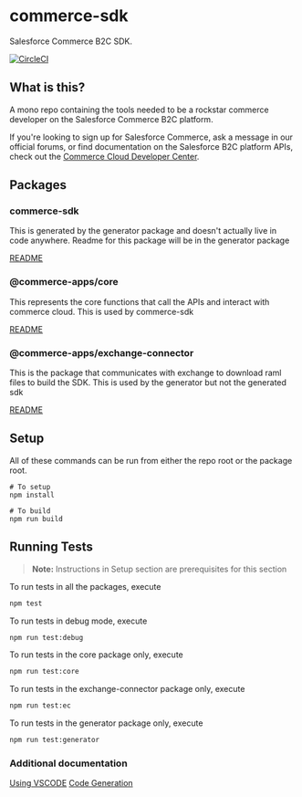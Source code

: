 # commerce-sdk

Salesforce Commerce B2C SDK.

[![CircleCI][circleci-image]][circleci-url]

## What is this?

A mono repo containing the tools needed to be a rockstar commerce developer on the Salesforce Commerce B2C platform.

If you're looking to sign up for Salesforce Commerce, ask a message in our official forums, or find documentation on the Salesforce B2C platform APIs, check out the [Commerce Cloud Developer Center](https://developer.commercecloud.com/).

## Packages

### commerce-sdk

This is generated by the generator package and doesn't actually live in code anywhere.  Readme for this package will be in the generator package

[README](./packages/generator/README.md)

### @commerce-apps/core

This represents the core functions that call the APIs and interact with commerce cloud.  This is used by commerce-sdk

[README](./packages/core/README.md)

### @commerce-apps/exchange-connector

This is the package that communicates with exchange to download raml files to build the SDK.  This is used by the generator but not the generated sdk

[README](./packages/exchange-connector/README.md)

## Setup

All of these commands can be run from either the repo root or the package root.

    # To setup
    npm install

    # To build
    npm run build

## Running Tests
> **Note:** Instructions in Setup section are prerequisites for this section

To run tests in all the packages, execute
```bash
npm test
```
To run tests in debug mode, execute
```bash
npm run test:debug
```
To run tests in the core package only, execute
```bash
npm run test:core
```

To run tests in the exchange-connector package only, execute
```bash
npm run test:ec
```

To run tests in the generator package only, execute
```bash
npm run test:generator
```

### Additional documentation

[Using VSCODE](./docs/vscode.md)
[Code Generation](./packages/generator/docs/GENERATOR.md)


<!-- Markdown link & img dfn's -->
[circleci-image]: https://circleci.com/gh/SalesforceCommerceCloud/commerce-sdk.svg?style=svg&circle-token=c68cee5cb20ee75f00cbda1b0eec5b5484c58b2a
[circleci-url]: https://circleci.com/gh/SalesforceCommerceCloud/commerce-sdk


